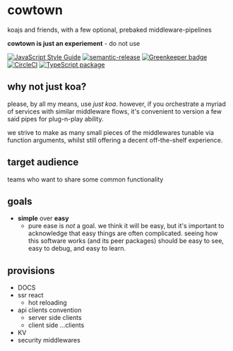 # cowtown

koajs and friends, with a few optional, prebaked middleware-pipelines

**cowtown is just an experiement** - do not use

[![JavaScript Style Guide](https://img.shields.io/badge/code_style-standard-brightgreen.svg)](https://standardjs.com) [![semantic-release](https://img.shields.io/badge/%20%20%F0%9F%93%A6%F0%9F%9A%80-semantic--release-e10079.svg)](https://github.com/semantic-release/semantic-release) [![Greenkeeper badge](https://badges.greenkeeper.io/cdaringe/cowtown.svg)](https://greenkeeper.io/) [![CircleCI](https://circleci.com/gh/cdaringe/cowtown.svg?style=svg)](https://circleci.com/gh/cdaringe/cowtown) [![TypeScript package](https://img.shields.io/badge/typings-included-blue.svg)](https://www.typescriptlang.org)

## why not just koa?

please, by all my means, use _just koa_. however, if you orchestrate a myriad of services with similar middleware flows, it's convenient to version a few said pipes for plug-n-play ability.

we strive to make as many small pieces of the middlewares tunable via function
arguments, whilst still offering a decent off-the-shelf experience.

## target audience

teams who want to share some common functionality

## goals

- **simple** over **easy**
  - pure ease is _not_ a goal.  we think it will be easy, but it's important to acknowledge that easy things are often complicated.  seeing how this software works (and its peer packages) should be easy to see, easy to debug, and easy to
  learn.

## provisions

- DOCS
- ssr react
  - hot reloading
- api clients convention
  - server side clients
  - client side ...clients
- KV
- security middlewares
